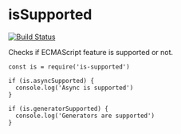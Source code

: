 isSupported
===========

[![Build Status](https://travis-ci.org/Andifeind/is-supported.svg?branch=develop)](https://travis-ci.org/Andifeind/is-supported)

Checks if ECMAScript feature is supported or not.

```
const is = require('is-supported')

if (is.asyncSupported) {
  console.log('Async is supported')
}

if (is.generatorSupported) {
  console.log('Generators are supported')
}
```
